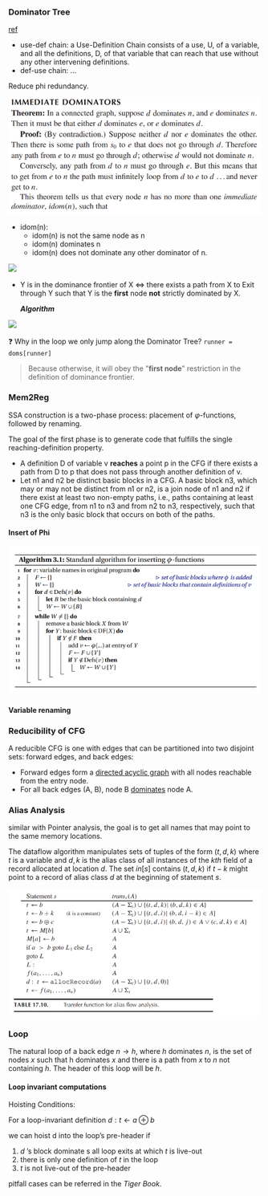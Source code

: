 ### Dominator Tree

[ref](https://blog.csdn.net/dashuniuniu/article/details/52224882)

- use-def chain: a Use-Definition Chain consists of a use, U, of a variable, and all the definitions, D, of that variable that can reach that use without any other intervening definitions.
- def-use chain: ...


Reduce phi redundancy.

![](static/idom.png)

- idom(n):
  - idom(n) is not the same node as n
  - idom(n) dominates n
  - idom(n) does not dominate any other dominator of n.

![](https://imgconvert.csdnimg.cn/aHR0cDovL2ltZy5ibG9nLmNzZG4ubmV0LzIwMTYwODE3MTg1MjQ0NjY4)

- Y is in the dominance frontier of X $\iff$ there exists a path from X to Exit through Y such that Y is the **first** node **not** strictly dominated by X.

  ***Algorithm***

![](https://imgconvert.csdnimg.cn/aHR0cDovL2ltZy5ibG9nLmNzZG4ubmV0LzIwMTYwODE3MTk1NDEzOTIy)

:question: Why in the loop we only jump along the Dominator Tree? `runner = doms[runner]`

> Because otherwise, it will obey the "**first node**" restriction in the definition of dominance frontier.



### Mem2Reg

SSA construction is a two-phase process: placement of $φ$-functions, followed by renaming. 

The goal of the first phase is to generate code that fulfills the single reaching-definition property.

- A definition D of variable v **reaches** a point p in the CFG if there exists a path from D to p that does not pass through another definition of v.
- Let n1 and n2 be distinct basic blocks in a CFG. A basic block n3, which may or may not be distinct from n1 or n2, is a join node of n1 and n2 if there exist at least two non-empty paths, i.e., paths containing at least one CFG edge, from n1 to n3 and from n2 to n3, respectively, such that n3 is the only basic block that occurs on both of the paths.

#### Insert of Phi

![](static/insert_phi.png)

#### Variable renaming



### Reducibility of CFG

A reducible CFG is one with edges that can be partitioned into two disjoint sets: forward edges, and back edges:

- Forward edges form a [directed acyclic graph](https://en.wikipedia.org/wiki/Directed_acyclic_graph) with all nodes reachable from the entry node.
- For all back edges (A, B), node B [dominates](https://en.wikipedia.org/wiki/Dominator_(graph_theory)) node A.


### Alias Analysis

similar with Pointer analysis, the goal is to get all names that may point to the same memory locations.

The dataflow algorithm manipulates sets of tuples of the form $(t, d, k)$ where $t$ is a variable and $d, k$ is the alias class of all instances of the $kth$ field of a record allocated at location $d$. The set $in[s]$ contains $(t, d, k)$ if
$t − k$ might point to a record of alias class $d$ at the beginning of statement $s$.

![](static/may.png)




### Loop

The natural loop of a back edge $n → h$, where $h$ dominates $n$, is the set of nodes $x$ such that h dominates $x$ and there is a path from $x$ to $n$ not containing $h$. The header of this loop will be $h$.

#### Loop invariant computations

Hoisting Conditions:

For a loop-invariant definition $d: t\leftarrow a \oplus b$

we can hoist d into the loop’s pre-header if

1. $d$ ’s block dominate s all loop exits at which $t$ is live-out
2. there is only one definition of $t$ in the loop
3. $t$ is not live-out of the pre-header

pitfall cases can be referred in the *Tiger Book*.

